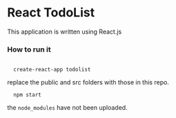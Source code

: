 # React TodoList 

This application is written using React.js

<h3>How to run it</h3> 

```

  create-react-app todolist

```

replace the public and src folders with those in this repo. 
```
  npm start
```

the `node_modules` have not been uploaded.
